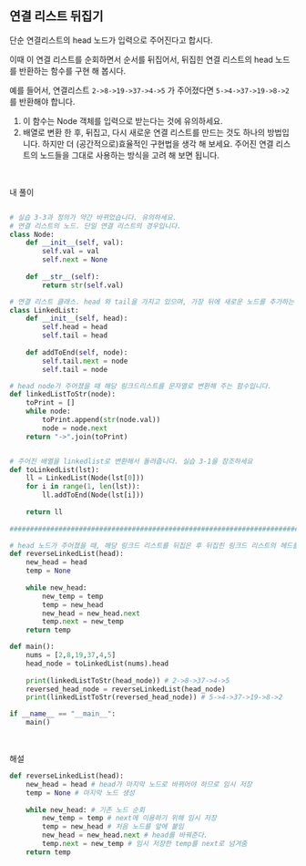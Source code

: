 ## 연결 리스트 뒤집기

단순 연결리스트의 head 노드가 입력으로 주어진다고 합시다.

이때 이 연결 리스트를 순회하면서 순서를 뒤집어서, 뒤집힌 연결 리스트의 head 노드를 반환하는 함수를 구현 해 봅시다.

예를 들어서, 연결리스트 `2->8->19->37->4->5` 가 주어졌다면 `5->4->37->19->8->2` 를 반환해야 합니다.

1.  이 함수는 Node 객체를 입력으로 받는다는 것에 유의하세요.
2.  배열로 변환 한 후, 뒤집고, 다시 새로운 연결 리스트를 만드는 것도 하나의 방법입니다. 하지만 더 (공간적으로)효율적인 구현법을 생각 해 보세요. 주어진 연결 리스트의 노드들을 그대로 사용하는 방식을 고려 해 보면 됩니다.

<br>

내 풀이

```python

# 실습 3-3과 정의가 약간 바뀌었습니다. 유의하세요.
# 연결 리스트의 노드. 단일 연결 리스트의 경우입니다.
class Node:
    def __init__(self, val):
        self.val = val
        self.next = None
        
    def __str__(self):
        return str(self.val)

# 연결 리스트 클래스. head 와 tail을 가지고 있으며, 가장 뒤에 새로운 노드를 추가하는 addToEnd 함수가 있습니다.
class LinkedList:
    def __init__(self, head):
        self.head = head
        self.tail = head
    
    def addToEnd(self, node):
        self.tail.next = node
        self.tail = node

# head node가 주어졌을 때 해당 링크드리스트를 문자열로 변환해 주는 함수입니다.
def linkedListToStr(node):
    toPrint = []
    while node:
        toPrint.append(str(node.val))
        node = node.next
    return "->".join(toPrint)


# 주어진 배열을 linkedlist로 변환해서 돌려줍니다. 실습 3-1을 참조하세요
def toLinkedList(lst):
    ll = LinkedList(Node(lst[0]))
    for i in range(1, len(lst)):
        ll.addToEnd(Node(lst[i]))
    
    return ll
    
####################################################################################################################################

# head 노드가 주어졌을 때, 해당 링크드 리스트를 뒤집은 후 뒤집힌 링크드 리스트의 헤드를 반환하는 함수를 구현 해 보세요.
def reverseLinkedList(head):
    new_head = head
    temp = None
    
    while new_head:
        new_temp = temp
        temp = new_head
        new_head = new_head.next
        temp.next = new_temp
    return temp

def main():
    nums = [2,8,19,37,4,5]
    head_node = toLinkedList(nums).head
    
    print(linkedListToStr(head_node)) # 2->8->37->4->5
    reversed_head_node = reverseLinkedList(head_node)
    print(linkedListToStr(reversed_head_node)) # 5->4->37->19->8->2

if __name__ == "__main__":
    main()
```

<br>

해설

```python
def reverseLinkedList(head):
    new_head = head # head가 마지막 노드로 바뀌어야 하므로 임시 저장
    temp = None # 마지막 노드 생성
    
    while new_head: # 기존 노드 순회
        new_temp = temp # next에 이용하기 위해 임시 저장
        temp = new_head # 처음 노드를 앞에 붙임
        new_head = new_head.next # head를 바꿔준다.
        temp.next = new_temp # 임시 저장한 temp를 next로 넘겨줌
    return temp
```

